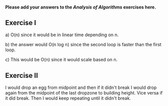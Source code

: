 #### Please add your answers to the ***Analysis of  Algorithms*** exercises here.

## Exercise I

a) O(n) since it would be in linear time depending on n.


b) the answer would O(n log n) since the second loop is faster than the first loop. 


c) This would be O(n) since it would scale based on n.

## Exercise II

I would drop an egg from midpoint and then if it didn't break I would drop again from the midpoint of the last dropzone to building height. Vice versa if it did break. Then I would keep repeating until it didn't break. 